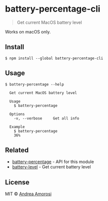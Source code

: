 # battery-percentage-cli

> Get current MacOS battery level

Works on macOS only.

## Install
```
$ npm install --global battery-percentage-cli
```

## Usage
```
$ battery-percentage --help

  Get current MacOS battery level

  Usage
    $ battery-percentage

  Options
    -v, --verbose     Get all info

  Example
    $ battery-percentage
    36%
```

## Related
- [battery-percentage](https://github.com/dreamorosi/battery-percentage) - API for this module
- [battery-level](https://github.com/gillstrom/battery-level) - Get current battery level

## License
MIT © [Andrea Amorosi](https://dreamorosi.com)
